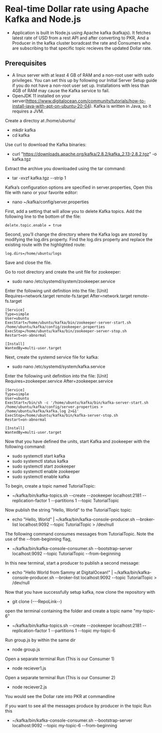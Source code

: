  # Real-time Dollar rate using Apache Kafka and Node.js

   - Application is built in Node.js using Apache kafka (kafkajs). It fetches latest rate of USD from a rest API and after converting to PKR, And a Producer in the kafka cluster boradcast the rate and Consumers who are subscribing to that specific topic recieves the updated Dollar rate.

## Prerequisites
   - A linux server with at least 4 GB of RAM and a non-root user with sudo privileges. You can set this up by following our Initial Server Setup guide if you do not have a non-root user set up. Installations with less than 4GB of RAM may cause the Kafka service to fail.
   - OpenJDK 11 installed on your server(https://www.digitalocean.com/community/tutorials/how-to-install-java-with-apt-on-ubuntu-20-04).
   Kafka is written in Java, so it requires a JVM.


Create a directoy at /home/ubuntu/
- mkdir kafka
- cd kafka

Use curl to download the Kafka binaries:
- curl "https://downloads.apache.org/kafka/2.8.2/kafka_2.13-2.8.2.tgz" -o kafka.tgz

Extract the archive you downloaded using the tar command:
- tar -xvzf kafka.tgz --strip 1

Kafka’s configuration options are specified in server.properties, Open this file with nano or your favorite editor:
- nano ~/kafka/config/server.properties

First, add a setting that will allow you to delete Kafka topics. Add the following line to the bottom of the file:
    
    delete.topic.enable = true

Second, you’ll change the directory where the Kafka logs are stored by modifying the log.dirs property. Find the log.dirs property and replace the existing route with the highlighted route:
    
    log.dirs=/home/ubuntu/logs

Save and close the file.

Go to root directory and create the unit file for zookeeper:

- sudo nano /etc/systemd/system/zookeeper.service

Enter the following unit definition into the file:
    [Unit]
    Requires=network.target remote-fs.target
    After=network.target remote-fs.target

    [Service]
    Type=simple
    User=ubuntu
    ExecStart=/home/ubuntu/kafka/bin/zookeeper-server-start.sh /home/ubuntu/kafka/config/zookeeper.properties
    ExecStop=/home/ubuntu/kafka/bin/zookeeper-server-stop.sh
    Restart=on-abnormal

    [Install]
    WantedBy=multi-user.target

Next, create the systemd service file for kafka:
- sudo nano /etc/systemd/system/kafka.service

Enter the following unit definition into the file:
    [Unit]
    Requires=zookeeper.service
    After=zookeeper.service

    [Service]
    Type=simple
    User=ubuntu
    ExecStart=/bin/sh -c '/home/ubuntu/kafka/bin/kafka-server-start.sh /home/ubuntu/kafka/config/server.properties > /home/ubuntu/kafka/kafka.log 2>&1'
    ExecStop=/home/ubuntu/kafka/bin/kafka-server-stop.sh
    Restart=on-abnormal

    [Install]
    WantedBy=multi-user.target

Now that you have defined the units, start Kafka and zookeeper with the following command:
- sudo systemctl start kafka
- sudo systemctl status kafka
- sudo systemctl start zookeeper
- sudo systemctl enable zookeeper
- sudo systemctl enable kafka

To begin, create a topic named TutorialTopic:
- ~/kafka/bin/kafka-topics.sh --create --zookeeper localhost:2181 --replication-factor 1 --partitions 1 --topic TutorialTopic

Now publish the string "Hello, World" to the TutorialTopic topic:
- echo "Hello, World" | ~/kafka/bin/kafka-console-producer.sh --broker-list localhost:9092 --topic TutorialTopic > /dev/null

The following command consumes messages from TutorialTopic. Note the use of the --from-beginning flag,
- ~/kafka/bin/kafka-console-consumer.sh --bootstrap-server localhost:9092 --topic TutorialTopic --from-beginning

In this new terminal, start a producer to publish a second message:
- echo "Hello World from Sammy at DigitalOcean!" | ~/kafka/bin/kafka-console-producer.sh --broker-list localhost:9092 --topic TutorialTopic > /dev/null

Now that you have successfully setup kafka, now clone the repository with
- git clone (---RepoLink--)

open the terminal containing the folder and create a topic name "my-topic-6"
- ~/kafka/bin/kafka-topics.sh --create --zookeeper localhost:2181 --replication-factor 1 --partitions 1 --topic my-topic-6

Run group.js by within the same dir
- node group.js

Open a separate terminal Run (This is our Consumer 1)
- node reciever1.js


Open a separate terminal Run (This is our Consumer 2)
- node reciever2.js

You would see the Dollar rate into PKR at commandline

if you want to see all the messages produce by producer in the topic Run this
- ~/kafka/bin/kafka-console-consumer.sh --bootstrap-server localhost:9092 --topic my-topic-6 --from-beginning
